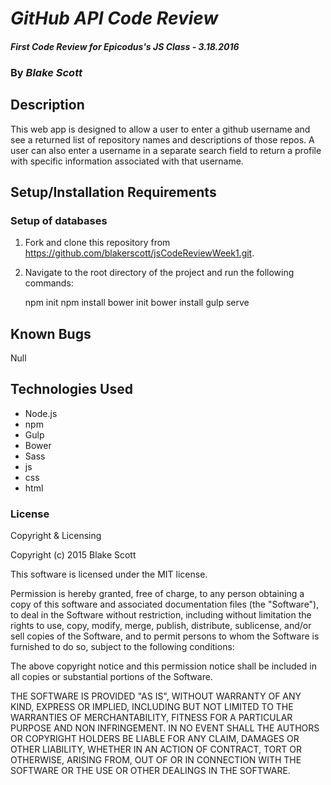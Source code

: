# _GitHub API Code Review_

#### _First Code Review for Epicodus's JS Class - 3.18.2016_

### By _**Blake Scott**_

## Description

This web app is designed to allow a user to enter a github username and see a returned list of repository names and descriptions of those repos.  A user can also enter a username in a separate search field to return a profile with specific information associated with that username.  

## Setup/Installation Requirements

### Setup of databases

1. Fork and clone this repository from https://github.com/blakerscott/jsCodeReviewWeek1.git.
2. Navigate to the root directory of the project and run the following commands:

    npm init
    npm install
    bower init
    bower install
    gulp serve

## Known Bugs

Null

## Technologies Used

* Node.js
* npm
* Gulp
* Bower
* Sass
* js
* css
* html

### License

Copyright & Licensing

Copyright (c) 2015 Blake Scott

This software is licensed under the MIT license.

Permission is hereby granted, free of charge, to any person obtaining a copy of this software and associated documentation files (the "Software"), to deal in the Software without restriction, including without limitation the rights to use, copy, modify, merge, publish, distribute, sublicense, and/or sell copies of the Software, and to permit persons to whom the Software is furnished to do so, subject to the following conditions:

The above copyright notice and this permission notice shall be included in all copies or substantial portions of the Software.

THE SOFTWARE IS PROVIDED "AS IS", WITHOUT WARRANTY OF ANY KIND, EXPRESS OR IMPLIED, INCLUDING BUT NOT LIMITED TO THE WARRANTIES OF MERCHANTABILITY, FITNESS FOR A PARTICULAR PURPOSE AND NON INFRINGEMENT. IN NO EVENT SHALL THE AUTHORS OR COPYRIGHT HOLDERS BE LIABLE FOR ANY CLAIM, DAMAGES OR OTHER LIABILITY, WHETHER IN AN ACTION OF CONTRACT, TORT OR OTHERWISE, ARISING FROM, OUT OF OR IN CONNECTION WITH THE SOFTWARE OR THE USE OR OTHER DEALINGS IN THE SOFTWARE.
